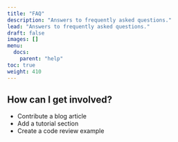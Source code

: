 ```yaml
---
title: "FAQ"
description: "Answers to frequently asked questions."
lead: "Answers to frequently asked questions."
draft: false
images: []
menu:
  docs:
    parent: "help"
toc: true
weight: 410
---
```


## How can I get involved?

- Contribute a blog article
- Add a tutorial section
- Create a code review example








